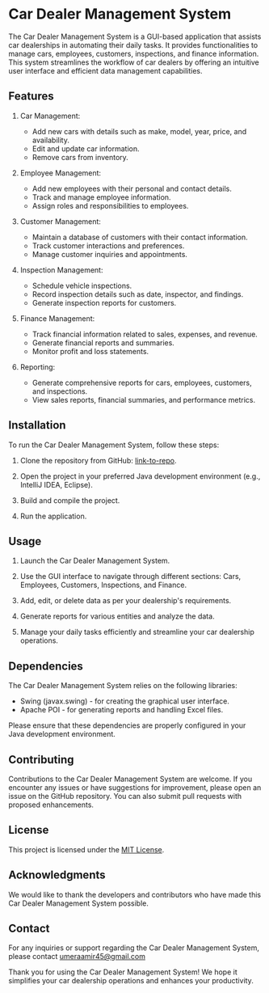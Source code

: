 # Car Dealer Management System

The Car Dealer Management System is a GUI-based application that assists car dealerships in automating their daily tasks. It provides functionalities to manage cars, employees, customers, inspections, and finance information. This system streamlines the workflow of car dealers by offering an intuitive user interface and efficient data management capabilities.

## Features

1. Car Management:
   - Add new cars with details such as make, model, year, price, and availability.
   - Edit and update car information.
   - Remove cars from inventory.

2. Employee Management:
   - Add new employees with their personal and contact details.
   - Track and manage employee information.
   - Assign roles and responsibilities to employees.

3. Customer Management:
   - Maintain a database of customers with their contact information.
   - Track customer interactions and preferences.
   - Manage customer inquiries and appointments.

4. Inspection Management:
   - Schedule vehicle inspections.
   - Record inspection details such as date, inspector, and findings.
   - Generate inspection reports for customers.

5. Finance Management:
   - Track financial information related to sales, expenses, and revenue.
   - Generate financial reports and summaries.
   - Monitor profit and loss statements.

6. Reporting:
   - Generate comprehensive reports for cars, employees, customers, and inspections.
   - View sales reports, financial summaries, and performance metrics.

## Installation

To run the Car Dealer Management System, follow these steps:

1. Clone the repository from GitHub: [link-to-repo](https://github.com/your-username/car-dealer-management-system).

2. Open the project in your preferred Java development environment (e.g., IntelliJ IDEA, Eclipse).

3. Build and compile the project.

4. Run the application.

## Usage

1. Launch the Car Dealer Management System.

2. Use the GUI interface to navigate through different sections: Cars, Employees, Customers, Inspections, and Finance.

3. Add, edit, or delete data as per your dealership's requirements.

4. Generate reports for various entities and analyze the data.

5. Manage your daily tasks efficiently and streamline your car dealership operations.

## Dependencies

The Car Dealer Management System relies on the following libraries:

- Swing (javax.swing) - for creating the graphical user interface.
- Apache POI - for generating reports and handling Excel files.

Please ensure that these dependencies are properly configured in your Java development environment.

## Contributing

Contributions to the Car Dealer Management System are welcome. If you encounter any issues or have suggestions for improvement, please open an issue on the GitHub repository. You can also submit pull requests with proposed enhancements.

## License

This project is licensed under the [MIT License](LICENSE).

## Acknowledgments

We would like to thank the developers and contributors who have made this Car Dealer Management System possible.

## Contact

For any inquiries or support regarding the Car Dealer Management System, please contact umeraamir45@gmail.com

Thank you for using the Car Dealer Management System! We hope it simplifies your car dealership operations and enhances your productivity.
